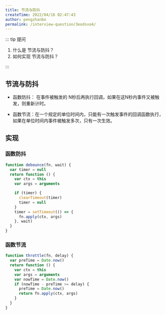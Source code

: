 ```yaml
---
title: 节流与防抖
createTime: 2022/04/16 02:47:43
author: pengzhanbo
permalink: /interview-question/3eodsvo4/
---
```


::: tip 提问

1. 什么是 节流与防抖？
2. 如何实现 节流与防抖？

:::

## 节流与防抖

- 函数防抖： 在事件被触发的 N秒后再执行回调，如果在这N秒内事件又被触发，则重新计时。

- 函数节流：在一个规定的单位时间内，只能有一次触发事件的回调函数执行，如果在单位时间内事件被触发多次，只有一次生效。

## 实现

### 函数防抖

```js
function debounce(fn, wait) {
  var timer = null
  return function () {
    var ctx = this
    var args = arguments

    if (timer) {
      clearTimeout(timer)
      timer = null
    }
    timer = setTimeout(() => {
      fn.apply(ctx, args)
    }, wait)
  }
}
```

### 函数节流

```js
function throttle(fn, delay) {
  var preTime = Date.now()
  return function () {
    var ctx = this
    var args = arguments
    var nowTime = Date.now()
    if (nowTime - preTime >= delay) {
      preTime = Date.now()
      return fn.apply(ctx, args)
    }
  }
}
```
